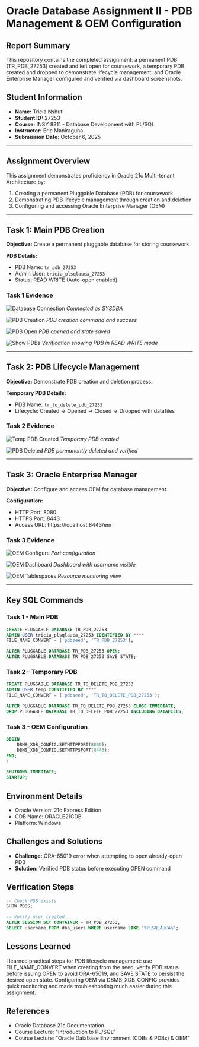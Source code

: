 # Oracle Database Assignment II - PDB Management & OEM Configuration

## Report Summary

This repository contains the completed assignment: a permanent PDB (TR_PDB_27253) created and left open for coursework, a temporary PDB created and dropped to demonstrate lifecycle management, and Oracle Enterprise Manager configured and verified via dashboard screenshots.

## Student Information

- **Name:** Tricia Nshuti
- **Student ID:** 27253
- **Course:** INSY 8311 - Database Development with PL/SQL
- **Instructor:** Eric Maniraguha
- **Submission Date:** October 6, 2025

---

## Assignment Overview

This assignment demonstrates proficiency in Oracle 21c Multi-tenant Architecture by:

1. Creating a permanent Pluggable Database (PDB) for coursework
2. Demonstrating PDB lifecycle management through creation and deletion
3. Configuring and accessing Oracle Enterprise Manager (OEM)

---

## Task 1: Main PDB Creation

**Objective:** Create a permanent pluggable database for storing coursework.

**PDB Details:**

- PDB Name: `tr_pdb_27253`
- Admin User: `tricia_plsqlauca_27253`
- Status: READ WRITE (Auto-open enabled)

### Task 1 Evidence

![Database Connection](screenshots/01_database_connection.png)
_Connected as SYSDBA_

![PDB Creation](screenshots/02_pdb_creation.png)
_PDB creation command and success_

![PDB Open](screenshots/03_open.png)
_PDB opened and state saved_

![Show PDBs](screenshots/04_show_pdbs.png)
_Verification showing PDB in READ WRITE mode_

---

## Task 2: PDB Lifecycle Management

**Objective:** Demonstrate PDB creation and deletion process.

**Temporary PDB Details:**

- PDB Name: `tr_to_delete_pdb_27253`
- Lifecycle: Created → Opened → Closed → Dropped with datafiles

### Task 2 Evidence

![Temp PDB Created](screenshots/05_delete_pdb_creation.png)
_Temporary PDB created_

![PDB Deleted](screenshots/06_pdb_delete.png)
_PDB permanently deleted and verified_

---

## Task 3: Oracle Enterprise Manager

**Objective:** Configure and access OEM for database management.

**Configuration:**

- HTTP Port: 8080
- HTTPS Port: 8443
- Access URL: https://localhost:8443/em

### Task 3 Evidence

![OEM Configure](screenshots/07_configure.png)
_Port configuration_

![OEM Dashboard](screenshots/08_oem_dashboard.png)
_Dashboard with username visible_

![OEM Tablespaces](screenshots/09_oem_tablespaces.png)
_Resource monitoring view_

---

## Key SQL Commands

### Task 1 - Main PDB

```sql
CREATE PLUGGABLE DATABASE TR_PDB_27253
ADMIN USER tricia_plsqlauca_27253 IDENTIFIED BY ****
FILE_NAME_CONVERT = ('pdbseed', 'TR_PDB_27253');

ALTER PLUGGABLE DATABASE TR_PDB_27253 OPEN;
ALTER PLUGGABLE DATABASE TR_PDB_27253 SAVE STATE;
```

### Task 2 - Temporary PDB

```sql
CREATE PLUGGABLE DATABASE TR_TO_DELETE_PDB_27253
ADMIN USER temp IDENTIFIED BY ****
FILE_NAME_CONVERT = ('pdbseed', 'TR_TO_DELETE_PDB_27253');

ALTER PLUGGABLE DATABASE TR_TO_DELETE_PDB_27253 CLOSE IMMEDIATE;
DROP PLUGGABLE DATABASE TR_TO_DELETE_PDB_27253 INCLUDING DATAFILES;
```

### Task 3 - OEM Configuration

```sql
BEGIN
	DBMS_XDB_CONFIG.SETHTTPPORT(8080);
	DBMS_XDB_CONFIG.SETHTTPSPORT(8443);
END;
/

SHUTDOWN IMMEDIATE;
STARTUP;
```

## Environment Details

- Oracle Version: 21c Express Edition
- CDB Name: ORACLE21CDB
- Platform: Windows

## Challenges and Solutions

- **Challenge:** ORA-65019 error when attempting to open already-open PDB
- **Solution:** Verified PDB status before executing OPEN command

## Verification Steps

```sql
-- Check PDB exists
SHOW PDBS;

-- Verify user created
ALTER SESSION SET CONTAINER = TR_PDB_27253;
SELECT username FROM dba_users WHERE username LIKE '%PLSQLAUCA%';
```

## Lessons Learned

I learned practical steps for PDB lifecycle management: use FILE_NAME_CONVERT when creating from the seed, verify PDB status before issuing OPEN to avoid ORA-65019, and SAVE STATE to persist the desired open state. Configuring OEM via DBMS_XDB_CONFIG provides quick monitoring and made troubleshooting much easier during this assignment.

## References

- Oracle Database 21c Documentation
- Course Lecture: "Introduction to PL/SQL"
- Course Lecture: "Oracle Database Environment (CDBs & PDBs) & OEM"
